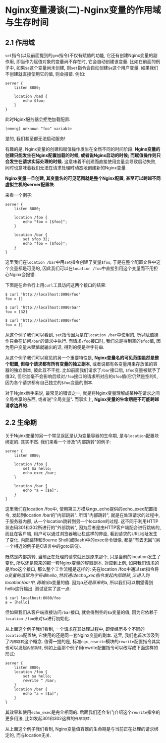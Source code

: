 # Nginx变量漫谈(二)-Nginx变量的作用域与生存时间

## 2.1 作用域

`set`指令(以及前面提到的`geo`指令)不仅有赋值的功能, 它还有创建Nginx变量的副作用, 即当作为赋值对象的变量尚不存在时, 它会自动创建该变量. 比如在前面的例子中, 如果`$a`这个变量尚未创建, 则`set`指令会自动创建`$a`这个用户变量. 如果我们不创建就直接使用它的值, 则会报错. 例如:

```
server {
    listen 8080;

    location /bad {
        echo $foo;
    }
}
```

此时Nginx服务器会拒绝加载配置:

```
[emerg] unknown "foo" variable
```

是的, 我们甚至都无法启动服务!

有趣的是, Nginx变量的创建和赋值操作发生在全然不同的时间阶段. **Nginx变量的创建只能发生在Nginx配置加载的时候, 或者说Nginx启动的时候; 而赋值操作则只会发生在请求实际处理的时候.** 这意味着不创建而直接使用变量会导致启动失败, 同时也意味着我们无法在请求处理时动态地创建新的Nginx变量.

**Nginx变量一旦创建, 其变量名的可见范围就是整个Nginx配置, 甚至可以跨越不同虚拟主机的server配置块**.

来看一个例子:

```
server {
    listen 8080;

    location /foo {
        echo "foo = [$foo]";
    }

    location /bar {
        set $foo 32;
        echo "foo = [$foo]";
    }
}
```

这里我们在`location /bar`中用`set`指令创建了变量`$foo`, 于是在整个配置文件中这个变量都是可见的, 因此我们可以在`location /foo`中直接引用这个变量而不用担心Nginx会报错.

下面是在命令行上用`curl`工具访问这两个接口的结果:

```
$ curl 'http://localhost:8080/foo'
foo = []
 
$ curl 'http://localhost:8080/bar'
foo = [32]
 
$ curl 'http://localhost:8080/foo'
foo = []
```

从这个例子我们可以看到, `set`指令因为是在`location /bar`中使用的, 所以赋值操作只会在访问`/bar`的请求中执行. 而请求`/foo`接口时, 我们总是得到空的`$foo`值, 因为用户变量未赋值就输出的话, 得到的便是空字符串.

从这个例子我们可以窥见的另一个重要特性是, **Nginx变量名的可见范围虽然是整个配置, 但每个请求都有所有变量的独立副本**, 或者说都有各变量用来存放值的容器的独立副本, 彼此互不干扰. 比如前面我们请求了`/bar`接口后, `$foo`变量被赋予了值32, 但它丝毫不会影响后续对`/foo`接口的请求所对应的`$foo`值(它仍然是空的!), 因为各个请求都有自己独立的`$foo`变量的副本.

对于Nginx新手来说, 最常见的错误之一, 就是将Nginx变量理解成某种在请求之间全局共享的东西, 或者说"全局变量". 而事实上, **Nginx变量的生命期是不可能跨越请求边界的**.

## 2.2 生命期

关于Nginx变量的另一个常见误区是认为变量容器的生命期, 是与`location`配置块绑定的. 其实不然. 我们来看一个涉及"内部跳转"的例子:

```
server {
    listen 8080;

    location /foo {
        set $a hello;
        echo_exec /bar;
    }

    location /bar {
        echo "a = [$a]";
    }
}
```

这里我们在location /foo中, 使用第三方模块ngx_echo提供的echo_exec配置指令, 发起到location /bar的"内部跳转". 所谓"内部跳转", 就是在处理请求的过程中, 于服务器内部, 从一个location跳转到另一个location的过程. 这不同于利用HTTP状态码301和302所进行的"外部跳转", 因为后者是由HTTP客户端配合进行跳转的, 而且在客户端, 用户可以通过浏览器地址栏这样的界面, 看到请求的URL地址发生了变化. 内部跳转和Bourne Shell(或Bash)中的exec命令很像, 都是"有去无回"(另一个相近的例子是C语言中的goto语句).

既然是内部跳转, 当前正在处理的请求就还是原来那个, 只是当前的location发生了变化, 所以还是原来的那一套Nginx变量的容器副本. 对应到上例, 如果我们请求的是/foo这个接口, 那么整个工作流程是这样的: 先在location /foo中通过set指令将$a变量的值赋为字符串hello, 然后通过echo_exec指令发起内部跳转, 又进入到location /bar中, 再输出$a变量的值. 因为$a还是原来的$a, 所以我们可以期望得到hello这行输出. 测试证实了这一点:

```
$ curl localhost:8080/foo
a = [hello]
```

但如果我们从客户端直接访问`/bar`接口, 就会得到空的`$a`变量的值, 因为它依赖于`location /foo`来对`$a`进行初始化.

从上面这个例子我们看到, 一个请求在其处理过程中, 即使经历多个不同的`location`配置块, 它使用的还是同一套Nginx变量的副本. 这里, 我们也首次涉及到了`内部跳转`这个概念. 值得一提的是, 标准`ngx_rewrite`模块的`rewrite`配置指令其实也可以发起`内部跳转`, 例如上面那个例子用rewrite配置指令可以改写成下面这样的形式:

```
server { 
    listen 8080; 
    location /foo { 
        set $a hello; 
        rewrite ^ /bar; 
    } 
    location /bar { 
        echo "a = [$a]"; 
    } 
}
```

其效果和使用`echo_exec`是完全相同的. 后面我们还会专门介绍这个`rewrite`指令的更多用法, 比如发起301和302这样的`外部跳转`.

从上面这个例子我们看到, Nginx变量值容器的生命期是与当前正在处理的请求绑定的, 而与location无关.